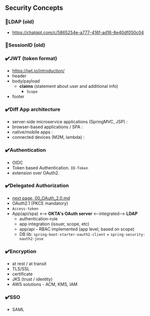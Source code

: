 ## Security Concepts
### 🔶LDAP (old)
- https://chatgpt.com/c/5865254e-a777-416f-ad16-8e40df050c04

### 🔶SessionID (old)

### ✔️JWT (token format)
- https://jwt.io/introduction/
- header
- body/payload
    - **claims** (statement about user and additional info)
        - `Scope`
- footer

### ✔️Diff App architecture
- server-side microservice applications (SpringMVC, JSP) :
- browser-based applications / SPA :
- native/mobile apps :
- connected devices (M2M, lambda) :

### ✔️Authentication
- OIDC
- Token based Authentication.  `ID-Token`
- extension over OAuth2.

### ✔️Delegated Authorization
- [next page, 00_OAuth_2.0.md](00_OAuth_2.0.md)
- OAuth2.1 (PKCE mandatory)
- `Access-token`
- App(api/spa) <--> **OKTA's OAuth server** <--integrated--> **LDAP**
  - authentication-rule
  - app integration (issuer, scope, etc)
  - app/api - RBAC implemented (app level, based on scope)
  - DB lib: `spring-boot-starter-oauth2-client` + `spring-security-oauth2-jose`

### ✔️Encryption
- at rest / at transit
- TLS/SSL
- certificate
- JKS (trust / identity)
- AWS solutions - ACM, KMS, IAM

### ✔️SSO
- SAML
